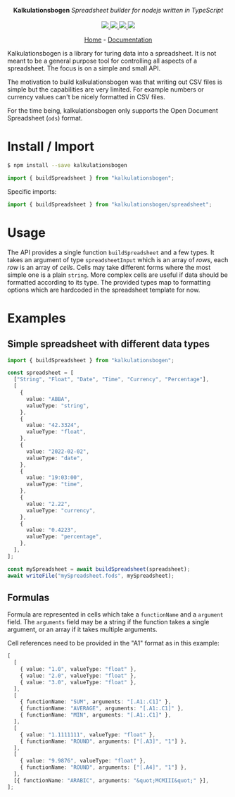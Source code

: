 <p align="center">
    <b>Kalkulationsbogen</b> <i>Spreadsheet builder for nodejs written in TypeScript</i>
    <br>
    <br>
    <a href="https://github.com/fwilhe2/kalkulationsbogen/actions">
      <img src="https://github.com/fwilhe2/kalkulationsbogen/workflows/ci/badge.svg?branch=main">
    </a>
    <a href="https://bundlephobia.com/package/kalkulationsbogen">
      <img src="https://img.shields.io/bundlephobia/minzip/kalkulationsbogen">
    </a>
    <a href="https://www.npmjs.com/package/kalkulationsbogen">
      <img src="https://img.shields.io/npm/dw/kalkulationsbogen">
    </a>
    <a href="https://github.com/fwilhe2/kalkulationsbogen/blob/main/LICENSE">
      <img src="https://img.shields.io/npm/l/kalkulationsbogen">
    </a>
</p>
<p align="center">
  <a href="https://github.com/fwilhe2/kalkulationsbogen">Home</a>
  -
  <a href="https://github.com/fwilhe2/kalkulationsbogen">Documentation</a>
</p>

Kalkulationsbogen is a library for turing data into a spreadsheet.
It is not meant to be a general purpose tool for controlling all aspects of a spreadsheet.
The focus is on a simple and small API.

The motivation to build kalkulationsbogen was that writing out CSV files is simple but the capabilities are very limited.
For example numbers or currency values can't be nicely formatted in CSV files.

For the time being, kalkulationsbogen only supports the Open Document Spreadsheet (`ods`) format.

# Install / Import

```bash
$ npm install --save kalkulationsbogen
```

```typescript
import { buildSpreadsheet } from "kalkulationsbogen";
```

Specific imports:

```typescript
import { buildSpreadsheet } from "kalkulationsbogen/spreadsheet";
```

# Usage

The API provides a single function `buildSpreadsheet` and a few types.
It takes an argument of type `spreadsheetInput` which is an array of _rows_, each _row_ is an array of _cells_.
Cells may take different forms where the most simple one is a plain `string`.
More complex cells are useful if data should be formatted according to its type.
The provided types map to formatting options which are hardcoded in the spreadsheet template for now.

# Examples

## Simple spreadsheet with different data types

```typescript
import { buildSpreadsheet } from "kalkulationsbogen";

const spreadsheet = [
  ["String", "Float", "Date", "Time", "Currency", "Percentage"],
  [
    {
      value: "ABBA",
      valueType: "string",
    },
    {
      value: "42.3324",
      valueType: "float",
    },
    {
      value: "2022-02-02",
      valueType: "date",
    },
    {
      value: "19:03:00",
      valueType: "time",
    },
    {
      value: "2.22",
      valueType: "currency",
    },
    {
      value: "0.4223",
      valueType: "percentage",
    },
  ],
];

const mySpreadsheet = await buildSpreadsheet(spreadsheet);
await writeFile("mySpreadsheet.fods", mySpreadsheet);
```

## Formulas

Formula are represented in cells which take a `functionName` and a `argument` field.
The `arguments` field may be a string if the function takes a single argument, or an array if it takes multiple arguments.

Cell references need to be provided in the "A1" format as in this example:

```typescript
[
  [
    { value: "1.0", valueType: "float" },
    { value: "2.0", valueType: "float" },
    { value: "3.0", valueType: "float" },
  ],
  [
    { functionName: "SUM", arguments: "[.A1:.C1]" },
    { functionName: "AVERAGE", arguments: "[.A1:.C1]" },
    { functionName: "MIN", arguments: "[.A1:.C1]" },
  ],
  [
    { value: "1.1111111", valueType: "float" },
    { functionName: "ROUND", arguments: ["[.A3]", "1"] },
  ],
  [
    { value: "9.9876", valueType: "float" },
    { functionName: "ROUND", arguments: ["[.A4]", "1"] },
  ],
  [{ functionName: "ARABIC", arguments: "&quot;MCMIII&quot;" }],
];
```
